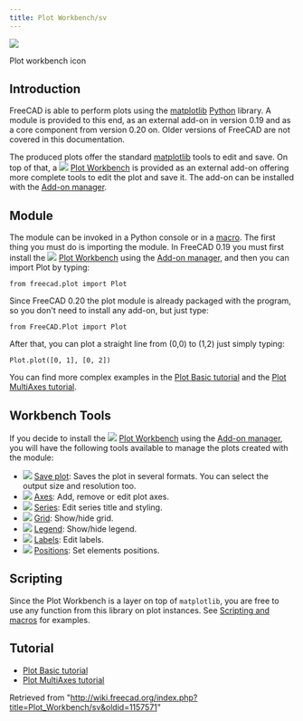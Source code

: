 ```yaml
---
title: Plot Workbench/sv
---
```


![](/images/Workbench_Plot.svg)

Plot workbench icon

## Introduction

FreeCAD is able to perform plots using the [matplotlib](https://matplotlib.org/) [Python](/Python "Python") library. A module is provided to this end, as an external add-on in version 0.19 and as a core component from version 0.20 on. Older versions of FreeCAD are not covered in this documentation.

The produced plots offer the standard [matplotlib](https://matplotlib.org/) tools to edit and save. On top of that, a ![](/images/Workbench_Plot.svg) [Plot Workbench](/Plot_Workbench "Plot Workbench") is provided as an external add-on offering more complete tools to edit the plot and save it. The add-on can be installed with the [Add-on manager](/Std_AddonMgr "Std AddonMgr").

## Module

The module can be invoked in a Python console or in a [macro](/Macros "Macros"). The first thing you must do is importing the module. In FreeCAD 0.19 you must first install the ![](/images/Workbench_Plot.svg) [Plot Workbench](/Plot_Workbench "Plot Workbench") using the [Add-on manager](/Std_AddonMgr "Std AddonMgr"), and then you can import Plot by typing:

```
from freecad.plot import Plot

```

Since FreeCAD 0.20 the plot module is already packaged with the program, so you don't need to install any add-on, but just type:

```
from FreeCAD.Plot import Plot

```

After that, you can plot a straight line from (0,0) to (1,2) just simply typing:

```
Plot.plot([0, 1], [0, 2])

```

You can find more complex examples in the [Plot Basic tutorial](/Plot_Basic_tutorial "Plot Basic tutorial") and the [Plot MultiAxes tutorial](/Plot_MultiAxes_tutorial "Plot MultiAxes tutorial").

## Workbench Tools

If you decide to install the ![](/images/Workbench_Plot.svg) [Plot Workbench](/Plot_Workbench "Plot Workbench") using the [Add-on manager](/Std_AddonMgr "Std AddonMgr"), you will have the following tools available to manage the plots created with the module:

- ![](/images/Plot_Save.svg) [Save plot](/Plot_Save "Plot Save"): Saves the plot in several formats. You can select the output size and resolution too.
- ![](/images/Plot_Axes.svg) [Axes](/Plot_Axes "Plot Axes"): Add, remove or edit plot axes.
- ![](/images/Plot_Series.svg) [Series](/Plot_Series "Plot Series"): Edit series title and styling.
- ![](/images/Plot_Grid.svg) [Grid](/Plot_Grid "Plot Grid"): Show/hide grid.
- ![](/images/Plot_Legend.svg) [Legend](/Plot_Legend "Plot Legend"): Show/hide legend.
- ![](/images/Plot_Labels.svg) [Labels](/Plot_Labels "Plot Labels"): Edit labels.
- ![](/images/Plot_Positions.svg) [Positions](/Plot_Positions "Plot Positions"): Set elements positions.

## Scripting

Since the Plot Workbench is a layer on top of `matplotlib`, you are free to use any function from this library on plot instances. See [Scripting and macros](/Scripting_and_macros "Scripting and macros") for examples.

## Tutorial

- [Plot Basic tutorial](/Plot_Basic_tutorial "Plot Basic tutorial")
- [Plot MultiAxes tutorial](/Plot_MultiAxes_tutorial "Plot MultiAxes tutorial")

Retrieved from "<http://wiki.freecad.org/index.php?title=Plot_Workbench/sv&oldid=1157571>"
